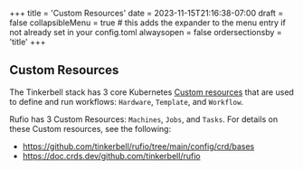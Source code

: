 +++
title = 'Custom Resources'
date = 2023-11-15T21:16:38-07:00
draft = false
collapsibleMenu = true # this adds the expander to the menu entry if not already set in your config.toml
alwaysopen = false
ordersectionsby = 'title'
+++

## Custom Resources

The Tinkerbell stack has 3 core Kubernetes [Custom resources](https://kubernetes.io/docs/concepts/extend-kubernetes/api-extension/custom-resources/) that are used to define and run workflows: `Hardware`, `Template`, and `Workflow`.

Rufio has 3 Custom Resources: `Machines`, `Jobs`, and `Tasks`.
For details on these Custom resources, see the following:

- https://github.com/tinkerbell/rufio/tree/main/config/crd/bases
- https://doc.crds.dev/github.com/tinkerbell/rufio
